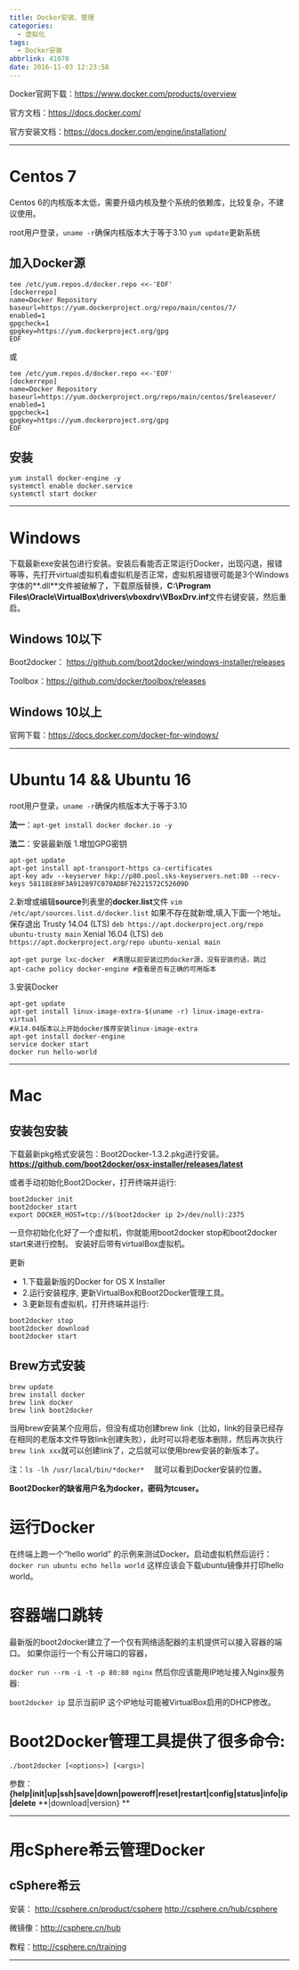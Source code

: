 ```yaml
---
title: Docker安装、管理
categories:
  - 虚拟化
tags:
  - Docker安装
abbrlink: 41070
date: 2016-11-03 12:23:58
---
```


Docker官网下载：https://www.docker.com/products/overview

官方文档：https://docs.docker.com/

官方安装文档：https://docs.docker.com/engine/installation/



---
# Centos 7
Centos 6的内核版本太低，需要升级内核及整个系统的依赖库，比较复杂，不建议使用。

root用户登录，`uname -r`确保内核版本大于等于3.10
`yum update`更新系统


## 加入Docker源
```
tee /etc/yum.repos.d/docker.repo <<-'EOF'
[dockerrepo]
name=Docker Repository
baseurl=https://yum.dockerproject.org/repo/main/centos/7/
enabled=1
gpgcheck=1
gpgkey=https://yum.dockerproject.org/gpg
EOF
```

或
```
tee /etc/yum.repos.d/docker.repo <<-'EOF'
[dockerrepo]
name=Docker Repository
baseurl=https://yum.dockerproject.org/repo/main/centos/$releasever/ 
enabled=1
gpgcheck=1
gpgkey=https://yum.dockerproject.org/gpg
EOF
```


## 安装
```
yum install docker-engine -y
systemctl enable docker.service
systemctl start docker
```


---
# Windows
下载最新exe安装包进行安装。安装后看能否正常运行Docker，出现闪退，报错等等，先打开virtual虚拟机看虚拟机是否正常，虚拟机报错很可能是3个Windows字体的**.dll**文件被破解了，下载原版替换，**C:\Program Files\Oracle\VirtualBox\drivers\vboxdrv\VBoxDrv.inf**文件右键安装，然后重启。
## Windows 10以下
Boot2docker：
https://github.com/boot2docker/windows-installer/releases

Toolbox：https://github.com/docker/toolbox/releases

## Windows 10以上
官网下载：https://docs.docker.com/docker-for-windows/

---
# Ubuntu 14 && Ubuntu 16
root用户登录，`uname -r`确保内核版本大于等于3.10

**法一**：`apt-get install docker docker.io -y`

**法二**：安装最新版
1.增加GPG密钥

```
apt-get update
apt-get install apt-transport-https ca-certificates
apt-key adv --keyserver hkp://p80.pool.sks-keyservers.net:80 --recv-keys 58118E89F3A912897C070ADBF76221572C52609D
```

2.新增或编辑**source**列表里的**docker.list**文件
`vim /etc/apt/sources.list.d/docker.list` 如果不存在就新增,填入下面一个地址。保存退出
Trusty 14.04 (LTS)	`deb https://apt.dockerproject.org/repo ubuntu-trusty main`
Xenial 16.04 (LTS)	`deb https://apt.dockerproject.org/repo ubuntu-xenial main`

```
apt-get purge lxc-docker  #清理以前安装过的docker源，没有安装的话，跳过
apt-cache policy docker-engine #查看是否有正确的可用版本
```

3.安装Docker

```
apt-get update
apt-get install linux-image-extra-$(uname -r) linux-image-extra-virtual
#从14.04版本以上开始docker推荐安装linux-image-extra
apt-get install docker-engine
service docker start
docker run hello-world
```
---

# Mac
## 安装包安装
下载最新pkg格式安装包：Boot2Docker-1.3.2.pkg进行安装。
**https://github.com/boot2docker/osx-installer/releases/latest**


或者手动初始化Boot2Docker，打开终端并运行:
```
boot2docker init
boot2docker start
export DOCKER_HOST=tcp://$(boot2docker ip 2>/dev/null):2375
```

一旦你初始化化好了一个虚拟机，你就能用boot2docker stop和boot2docker start来进行控制。
安装好后带有virtualBox虚拟机。

更新
* 1.下载最新版的Docker for OS X Installer
* 2.运行安装程序, 更新VirtualBox和Boot2Docker管理工具。
* 3.更新现有虚拟机，打开终端并运行:

```
boot2docker stop
boot2docker download
boot2docker start
```


## Brew方式安装
```
brew update
brew install docker
brew link docker
brew link boot2docker
```

当用brew安装某个应用后，但没有成功创建brew link（比如，link的目录已经存在相同的老版本文件导致link创建失败），此时可以将老版本删除，然后再次执行`brew link xxx`就可以创建link了，之后就可以使用brew安装的新版本了。

注：`ls -lh /usr/local/bin/*docker*` 　就可以看到Docker安装的位置。

**Boot2Docker的缺省用户名为docker，密码为tcuser。**

# 运行Docker
在终端上跑一个“hello world” 的示例来测试Docker。启动虚拟机然后运行：
`docker run ubuntu echo hello world`
这样应该会下载ubuntu镜像并打印hello world。

# 容器端口跳转
最新版的boot2docker建立了一个仅有网络适配器的主机提供可以接入容器的端口。
如果你运行一个有公开端口的容器，

`docker run --rm -i -t -p 80:80 nginx`
然后你应该能用IP地址接入Nginx服务器:

`boot2docker ip` 显示当前IP
这个IP地址可能被VirtualBox启用的DHCP修改。

# Boot2Docker管理工具提供了很多命令:
`./boot2docker [<options>] [<args>]`

参数：**{help|init|up|ssh|save|down|poweroff|reset|restart|config|status|info|ip|delete**
**|download|version} **

---
# 用cSphere希云管理Docker
## cSphere希云
安装：
http://csphere.cn/product/csphere
http://csphere.cn/hub/csphere

微镜像：http://csphere.cn/hub

教程：http://csphere.cn/training

---